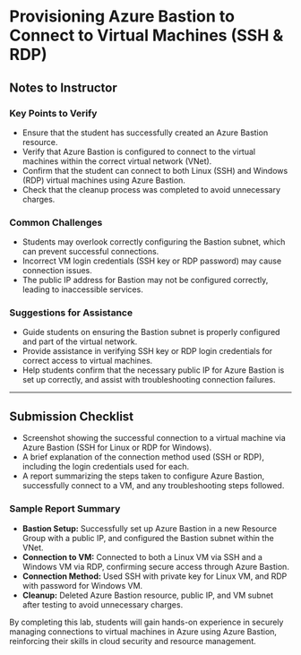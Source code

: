 # Provisioning Azure Bastion to Connect to Virtual Machines (SSH & RDP)

## Notes to Instructor

### Key Points to Verify

- Ensure that the student has successfully created an Azure Bastion resource.
- Verify that Azure Bastion is configured to connect to the virtual machines within the correct virtual network (VNet).
- Confirm that the student can connect to both Linux (SSH) and Windows (RDP) virtual machines using Azure Bastion.
- Check that the cleanup process was completed to avoid unnecessary charges.

### Common Challenges

- Students may overlook correctly configuring the Bastion subnet, which can prevent successful connections.
- Incorrect VM login credentials (SSH key or RDP password) may cause connection issues.
- The public IP address for Bastion may not be configured correctly, leading to inaccessible services.

### Suggestions for Assistance

- Guide students on ensuring the Bastion subnet is properly configured and part of the virtual network.
- Provide assistance in verifying SSH key or RDP login credentials for correct access to virtual machines.
- Help students confirm that the necessary public IP for Azure Bastion is set up correctly, and assist with troubleshooting connection failures.

---

## Submission Checklist

- Screenshot showing the successful connection to a virtual machine via Azure Bastion (SSH for Linux or RDP for Windows).
- A brief explanation of the connection method used (SSH or RDP), including the login credentials used for each.
- A report summarizing the steps taken to configure Azure Bastion, successfully connect to a VM, and any troubleshooting steps followed.

### Sample Report Summary

- **Bastion Setup:** Successfully set up Azure Bastion in a new Resource Group with a public IP, and configured the Bastion subnet within the VNet.
- **Connection to VM:** Connected to both a Linux VM via SSH and a Windows VM via RDP, confirming secure access through Azure Bastion.
- **Connection Method:** Used SSH with private key for Linux VM, and RDP with password for Windows VM.
- **Cleanup:** Deleted Azure Bastion resource, public IP, and VM subnet after testing to avoid unnecessary charges.

By completing this lab, students will gain hands-on experience in securely managing connections to virtual machines in Azure using Azure Bastion, reinforcing their skills in cloud security and resource management.
